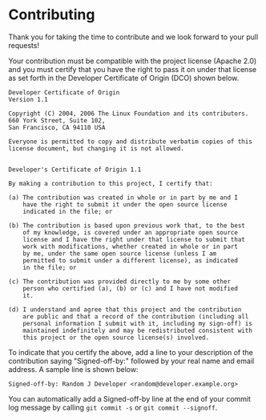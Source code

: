 # Contributing

Thank you for taking the time to contribute and we look forward to
your pull requests!

Your contribution must be compatible with the project license (Apache
2.0) and you must certify that you have the right to pass it on under
that license as set forth in the Developer Certificate of Origin (DCO)
shown below.

```text
Developer Certificate of Origin
Version 1.1

Copyright (C) 2004, 2006 The Linux Foundation and its contributors.
660 York Street, Suite 102,
San Francisco, CA 94110 USA

Everyone is permitted to copy and distribute verbatim copies of this
license document, but changing it is not allowed.


Developer's Certificate of Origin 1.1

By making a contribution to this project, I certify that:

(a) The contribution was created in whole or in part by me and I
    have the right to submit it under the open source license
    indicated in the file; or

(b) The contribution is based upon previous work that, to the best
    of my knowledge, is covered under an appropriate open source
    license and I have the right under that license to submit that
    work with modifications, whether created in whole or in part
    by me, under the same open source license (unless I am
    permitted to submit under a different license), as indicated
    in the file; or

(c) The contribution was provided directly to me by some other
    person who certified (a), (b) or (c) and I have not modified
    it.

(d) I understand and agree that this project and the contribution
    are public and that a record of the contribution (including all
    personal information I submit with it, including my sign-off) is
    maintained indefinitely and may be redistributed consistent with
    this project or the open source license(s) involved.
```

To indicate that you certify the above, add a line to your description
of the contribution saying "Signed-off-by:" followed by your real name
and email address.  A sample line is shown below:

```
Signed-off-by: Random J Developer <random@developer.example.org>
```

You can automatically add a Signed-off-by line at the end of your
commit log message by calling `git commit -s` or `git commit
--signoff`.

